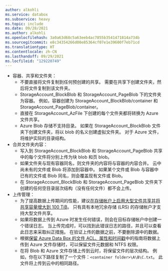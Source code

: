 ```yaml
---
author: alkohli
ms.service: databox
ms.subservice: heavy
ms.topic: include
ms.date: 09/28/2021
ms.author: alkohli
ms.openlocfilehash: 3a0a63d68c5a63eeb4ac7855b3541471814a734b
ms.sourcegitcommit: e8c34354266d00e85364cf07e1e39600f7eb71cd
ms.translationtype: HT
ms.contentlocale: zh-CN
ms.lasthandoff: 09/29/2021
ms.locfileid: "129220749"
---
```

- 容器、共享和文件夹：
  - 不要直接将文件复制到任何预创建的共享。 需要在共享下创建文件夹，然后将文件复制到该文件夹。
  - StorageAccount_BlockBlob 和 StorageAccount_PageBlob 下的文件夹为容器。 例如，容器创建为 StorageAccount_BlockBlob/container 和 StorageAccount_PageBlob/container。
  - 直接在 StorageAccount_AzFile 下创建的每个文件夹都将转换为 Azure 文件共享。
  - Azure Blob 存储不支持目录。 如果在 StorageAccount_BlockBlob 文件夹下创建文件夹，将以 blob 的名义创建虚拟文件夹。 对于 Azure 文件，将维护实际的目录结构。
- 合并文件夹内容：
  - 写入到 StorageAccount_BlockBlob 和 StorageAccount_PageBlob 共享中的每个文件将分别上传为块 blob 和页 blob。
  - 如果文件夹与现有容器同名，则文件夹的内容将与容器的内容合并。 云中尚未有的文件或 Blob 将添加到容器中。 如果某个文件或 Blob 与容器中已有的文件或 Blob 同名，则会覆盖现有文件或 Blob。
  - 在 StorageAccount_BlockBlob 和 StorageAccount_PageBlob 文件夹下创建的任何空目录层次结构（没有任何文件）都不会上传。
- 上传管理： 
  - 为了提高数据上传期间的性能，建议[在存储帐户上启用大型文件共享并将共享容量增大到 100 TiB](../articles/storage/files/storage-how-to-create-file-share.md#enable-large-files-shares-on-an-existing-account)。 只有具有本地冗余存储 (LRS) 的存储帐户才支持大型文件共享。
  - 如果将数据上传到 Azure 时发生任何错误，则会在目标存储帐户中创建一个错误日志。 当上传完成时，可以找到此错误日志的路径，并且可以查看此日志来采取纠正措施。 在验证上传的数据之前，不要删除源中的数据。
  - 根据[保留 Azure Data Box 的文件 ACL、属性和时间戳](../articles/databox/data-box-file-acls-preservation.md)中的指南将数据上传到 Azure 文件存储时，可以保留文件元数据和 NTFS 权限。
  - 在将 Blob 和 Azure 文件存储上传到云时，将保留文件的层次结构。 例如，你在以下路径复制了一个文件：`<container folder>\A\B\C.txt`。 此文件将上传到云中的相同路径。
  
